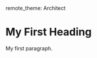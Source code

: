  <!DOCTYPE html>
<html>
<body>
remote_theme: Architect

<h1>My First Heading</h1>
<p>My first paragraph.</p>

</body>
</html> 
